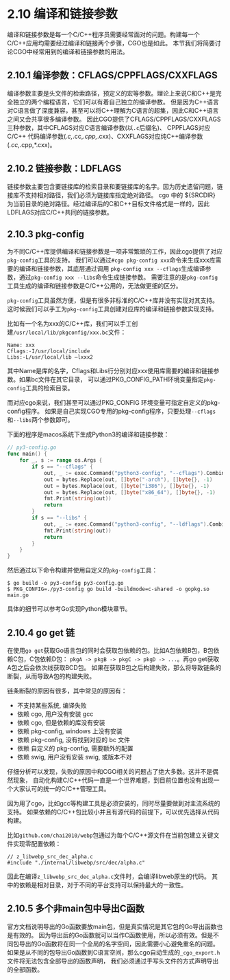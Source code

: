 # 2.10 编译和链接参数

编译和链接参数是每一个C/C++程序员需要经常面对的问题。构建每一个C/C++应用均需要经过编译和链接两个步骤，CGO也是如此。
本节我们将简要讨论CGO中经常用到的编译和链接参数的用法。

## 2.10.1 编译参数：CFLAGS/CPPFLAGS/CXXFLAGS

编译参数主要是头文件的检索路径，预定义的宏等参数。理论上来说C和C++是完全独立的两个编程语言，它们可以有着自己独立的编译参数。
但是因为C++语言对C语言做了深度兼容，甚至可以将C++理解为C语言的超集，因此C和C++语言之间又会共享很多编译参数。
因此CGO提供了CFLAGS/CPPFLAGS/CXXFLAGS三种参数，其中CFLAGS对应C语言编译参数(以`.c`后缀名)、
CPPFLAGS对应C/C++ 代码编译参数(*.c,*.cc,*.cpp,*.cxx)、CXXFLAGS对应纯C++编译参数(*.cc,*.cpp,*.cxx)。

## 2.10.2 链接参数：LDFLAGS

链接参数主要包含要链接库的检索目录和要链接库的名字。因为历史遗留问题，链接库不支持相对路径，我们必须为链接库指定绝对路径。
cgo 中的 ${SRCDIR} 为当前目录的绝对路径。经过编译后的C和C++目标文件格式是一样的，因此LDFLAGS对应C/C++共同的链接参数。

## 2.10.3 pkg-config

为不同C/C++库提供编译和链接参数是一项非常繁琐的工作，因此cgo提供了对应`pkg-config`工具的支持。
我们可以通过`#cgo pkg-config xxx`命令来生成xxx库需要的编译和链接参数，其底层通过调用
`pkg-config xxx --cflags`生成编译参数，通过`pkg-config xxx --libs`命令生成链接参数。
需要注意的是`pkg-config`工具生成的编译和链接参数是C/C++公用的，无法做更细的区分。

`pkg-config`工具虽然方便，但是有很多非标准的C/C++库并没有实现对其支持。
这时候我们可以手工为`pkg-config`工具创建对应库的编译和链接参数实现支持。

比如有一个名为xxx的C/C++库，我们可以手工创建`/usr/local/lib/pkgconfig/xxx.bc`文件：

```
Name: xxx
Cflags:-I/usr/local/include
Libs:-L/usr/local/lib –lxxx2
```

其中Name是库的名字，Cflags和Libs行分别对应xxx使用库需要的编译和链接参数。如果bc文件在其它目录，
可以通过PKG_CONFIG_PATH环境变量指定`pkg-config`工具的检索目录。

而对应cgo来说，我们甚至可以通过PKG_CONFIG 环境变量可指定自定义的pkg-config程序。
如果是自己实现CGO专用的pkg-config程序，只要处理`--cflags`和`--libs`两个参数即可。

下面的程序是macos系统下生成Python3的编译和链接参数：

```go
// py3-config.go
func main() {
	for _, s := range os.Args {
		if s == "--cflags" {
			out, _ := exec.Command("python3-config", "--cflags").CombinedOutput()
			out = bytes.Replace(out, []byte("-arch"), []byte{}, -1)
			out = bytes.Replace(out, []byte("i386"), []byte{}, -1)
			out = bytes.Replace(out, []byte("x86_64"), []byte{}, -1)
			fmt.Print(string(out))
			return
		}
		if s == "--libs" {
			out, _ := exec.Command("python3-config", "--ldflags").CombinedOutput()
			fmt.Print(string(out))
			return
		}
	}
}
```

然后通过以下命令构建并使用自定义的`pkg-config`工具：

```
$ go build -o py3-config py3-config.go
$ PKG_CONFIG=./py3-config go build -buildmode=c-shared -o gopkg.so main.go
```

具体的细节可以参考Go实现Python模块章节。

## 2.10.4 go get 链

在使用`go get`获取Go语言包的同时会获取包依赖的包。比如A包依赖B包，B包依赖C包，C包依赖D包：
`pkgA -> pkgB -> pkgC -> pkgD -> ...`。再go get获取A包之后会依次线获取BCD包。
如果在获取B包之后构建失败，那么将导致链条的断裂，从而导致A包的构建失败。

链条断裂的原因有很多，其中常见的原因有：

- 不支持某些系统, 编译失败
- 依赖 cgo, 用户没有安装 gcc
- 依赖 cgo, 但是依赖的库没有安装
- 依赖 pkg-config, windows 上没有安装
- 依赖 pkg-config, 没有找到对应的 bc 文件
- 依赖 自定义的 pkg-config, 需要额外的配置
- 依赖 swig, 用户没有安装 swig, 或版本不对

仔细分析可以发现，失败的原因中和CGO相关的问题占了绝大多数。这并不是偶然现象，
自动化构建C/C++代码一直是一个世界难题，到目前位置也没有出现一个大家认可的统一的C/C++管理工具。

因为用了cgo，比如gcc等构建工具是必须安装的，同时尽量要做到对主流系统的支持。
如果依赖的C/C++包比较小并且有源代码的前提下，可以优先选择从代码构建。

比如`github.com/chai2010/webp`包通过为每个C/C++源文件在当前包建立关键文件实现零配置依赖：

```
// z_libwebp_src_dec_alpha.c
#include "./internal/libwebp/src/dec/alpha.c"
```

因此在编译`z_libwebp_src_dec_alpha.c`文件时，会编译libweb原生的代码。
其中的依赖是相对目录，对于不同的平台支持可以保持最大的一致性。

## 2.10.5 多个非main包中导出C函数

官方文档说明导出的Go函数要放main包，但是真实情况是其它包的Go导出函数也是有效的。
因为导出后的Go函数就可以当作C函数使用，所以必须有效。但是不同包导出的Go函数将在同一个全局的名字空间，因此需要小心避免重名的问题。
如果是从不同的包导出Go函数到C语言空间，那么cgo自动生成的`_cgo_export.h`文件将无法包含全部导出的函数声明，
我们必须通过手写头文件的方式声明导出的全部函数。
